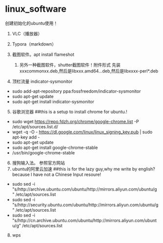 # linux_software
创建初始化的ubuntu使用！
1. VLC（播放器）
2. Typora（markdown）
3. 截图软件。apt install flameshot
    1. 另外一种截图软件，shutter截图软件！附件形式
      先装xxxcommonxx.deb,然后是libxxx.amd64...deb,然后是libxxxx-perl*.deb

4. 顶栏流量
indicator-sysmonitor
- sudo add-apt-repository ppa:fossfreedom/indicator-sysmonitor  
- sudo apt-get update  
- sudo apt-get install indicator-sysmonitor  
5. 谷歌浏览器
##this is a setup to install chrome for ubuntu.!
- sudo wget https://repo.fdzh.org/chrome/google-chrome.list -P /etc/apt/sources.list.d/
- wget -q -O - https://dl.google.com/linux/linux_signing_key.pub  | sudo apt-key add -
- sudo apt-get update
- sudo apt-get install google-chrome-stable
- /usr/bin/google-chrome-stable
6. 搜狗输入法。
参照官方网站
7. ubuntu的阿里云加速
##this is for the lazy guy,why me write by english?because I have not a Chinese Input resoure!
- sudo sed -i "s/http:\/\/archive.ubuntu.com\/ubuntu/http:\/\/mirrors.aliyun.com\/ubuntu/g" /etc/apt/sources.list
- sudo sed -i "s/http:\/\/security.ubuntu.com\/ubuntu/http:\/\/mirrors.aliyun.com\/ubuntu/g" /etc/apt/sources.list
- sudo sed -i "s/http:\/\/cn.archive.ubuntu.com\/ubuntu/http:\/\/mirrors.aliyun.com\/ubuntu/g" /etc/apt/sources.list
8. wps
